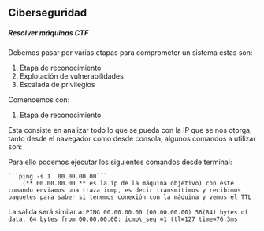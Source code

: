 
## Ciberseguridad 

##### Resolver máquinas CTF 



  
Debemos pasar por varias etapas para comprometer un sistema estas son:
  
 <ol>  
<li>Etapa de reconocimiento</li>  
<li>Explotación de vulnerabilidades</li>  
<li>Escalada de privilegios</li>  
</ol>

Comencemos con:

1) Etapa de reconocimiento

Esta consiste en analizar todo lo que se pueda con la IP que se nos otorga, tanto desde el navegador como desde consola, algunos comandos a utilizar son:

Para ello podemos ejecutar los siguientes comandos desde terminal:

	```ping -s 1  00.00.00.00```
		(** 00.00.00.00 ** es la ip de la máquina objetivo) con este comando enviamos una traza icmp, es decir transmitimos y recibimos paquetes para saber si tenemos conexión con la máquina y vemos el TTL

La salida será similar a:
				```PING 00.00.00.00 (00.00.00.00) 56(84) bytes of data.
				64 bytes from 00.00.00.00: icmp\_seq =1 ttl=127 time=76.3ms```

